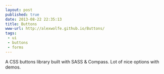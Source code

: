 ```yaml
---
layout: post
published: true
date: 2013-08-22 22:35:13
title: Buttons
www-url: http://alexwolfe.github.io/Buttons/
tags: 
 - ui
 - buttons
 - forms
---
```


A CSS buttons library built with SASS & Compass. Lot of nice options with demos.